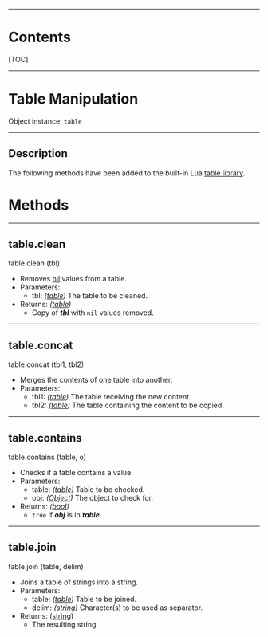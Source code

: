 
---
# Contents

[TOC]


---
# Table Manipulation

Object instance: `table`


---
## Description

The following methods have been added to the built-in Lua
[table library](https://www.lua.org/manual/5.3/manual.html#6.6).

# Methods


---
## table.clean
<div class="function">
    table.clean <span class="paramlist">(tbl)</span>
</div>

- Removes [nil][LuaNil] values from a table.
- Parameters:
    - <span class="param">tbl:</span> _([table][LuaTable])_ The table to be cleaned.
- Returns: _([table][LuaTable])_
    - Copy of ___tbl___ with `nil` values removed.


---
## table.concat
<div class="function">
    table.concat <span class="paramlist">(tbl1, tbl2)</span>
</div>

- Merges the contents of one table into another.
- Parameters:
    - <span class="param">tbl1:</span> _([table][LuaTable])_ The table receiving the new content.
    - <span class="param">tbl2:</span> _([table][LuaTable])_ The table containing the content to be
      copied.


---
## table.contains
<div class="function">
    table.contains <span class="paramlist">(table, o)</span>
</div>

- Checks if a table contains a value.
- Parameters:
    - <span class="param">table:</span> _([table][LuaTable])_ Table to be checked.
    - <span class="param">obj:</span> _([Object][java.lang.Object])_ The object to check for.
- Returns: _([bool][LuaBoolean])_
    - `true` if ___obj___ is in ___table___.


---
## table.join
<div class="function">
    table.join <span class="paramlist">(table, delim)</span>
</div>

- Joins a table of strings into a string.
- Parameters:
    - <span class="param">table:</span> _([table][LuaTable])_ Table to be joined.
    - <span class="param">delim:</span> _([string][LuaString])_ Character(s) to be used as
      separator.
- Returns: ([string][LuaString])
    - The resulting string.


[java.lang.Object]: https://docs.oracle.com/en/java/javase/11/docs/api/java.base/java/lang/Object.html

[LuaBoolean]: http://luaj.org/luaj/3.0/api/org/luaj/vm2/LuaBoolean.html
[LuaNil]: http://luaj.org/luaj/3.0/api/org/luaj/vm2/LuaNil.html
[LuaString]: http://luaj.org/luaj/3.0/api/org/luaj/vm2/LuaString.html
[LuaTable]: http://luaj.org/luaj/3.0/api/org/luaj/vm2/LuaTable.html
